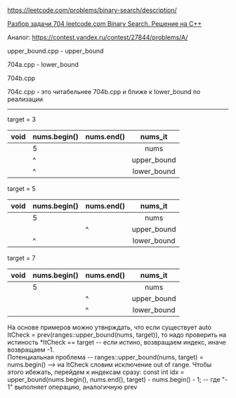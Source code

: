 https://leetcode.com/problems/binary-search/description/

[Разбор задачи 704 leetcode.com Binary Search. Решение на C++](https://www.youtube.com/watch?v=VL30zBhwjMQ)

Аналог: https://contest.yandex.ru/contest/27844/problems/A/

upper_bound.cpp - upper_bound

704a.cpp - lower_bound

704b.cpp

704c.cpp - это читабельнее 704b.cpp и ближе к lower_bound по реализации  

_______________


target = 3

| void 	| nums.begin() 	| nums.end() 	|     nums_it 	|
|------	|---	|------------	|:-----------:	|
|     	| 5 	|            	|     nums    	|
|      	|  ^	|           	| upper_bound 	|
|      	|  ^ 	|            	| lower_bound 	|


target = 5

| void 	| nums.begin() 	| nums.end() 	|     nums_it 	|
|------	|---	|------------	|:-----------:	|
|     	| 5 	|   	        |     nums    	|
|      	|   	|      ^     	| upper_bound 	|
|      	| ^ 	|            	| lower_bound 	|


target = 7

| void 	| nums.begin() 	| nums.end() 	|     nums_it 	|
|------	|---	|------------	|:-----------:	|
|   	  | 5 	|     	      |      nums   	|
|      	|   	|      ^     	| upper_bound 	|
|      	|  	  |      ^    	| lower_bound 	|


На основе примеров можно утвнрждать, что если существует auto ItCheck = prev(ranges::upper_bound(nums, target)), то надо проверить на истиность *ItCheck == target -- если истино, возвращаем индекс, иначе возвращаем -1.  
Потенциальная проблема -- ranges::upper_bound(nums, target) = nums.begin()  --> на ItCheck словим исключение out of range. Чтобы этого ибежать, перейдем к индексам сразу: 
 const int idx = upper_bound(nums.begin(), nums.end(), target) - nums.begin() - 1; -- где "- 1" выполняет операцию, аналогичную prev

